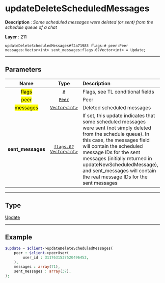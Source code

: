 # updateDeleteScheduledMessages

**Description** : *Some scheduled messages were deleted (or sent) from the schedule queue of a chat*

**Layer** : 211

```tl
updateDeleteScheduledMessages#f2a71983 flags:# peer:Peer messages:Vector<int> sent_messages:flags.0?Vector<int> = Update;
```

---

## Parameters

| Name | Type | Description |
| :---: | :---: | :--- |
| <mark>flags</mark> | [`#`](type/#) | Flags, see TL conditional fields |
| <mark>peer</mark> | [`Peer`](type/Peer) | Peer |
| <mark>messages</mark> | [`Vector<int>`](type/int) | Deleted scheduled messages |
| **sent_messages** | [`flags.0?Vector<int>`](type/int) | If set, this update indicates that some scheduled messages were sent (not simply deleted from the schedule queue).  In this case, the messages field will contain the scheduled message IDs for the sent messages (initially returned in updateNewScheduledMessage), and sent_messages will contain the real message IDs for the sent messages |

---

## Type

[Update](type/Update)

---

## Example

```php
$update = $client->updateDeleteScheduledMessages(
	peer : $client->peerUser(
		user_id : 3117631537520496453,
	),
	messages : array(71),
	sent_messages : array(37),
);
```